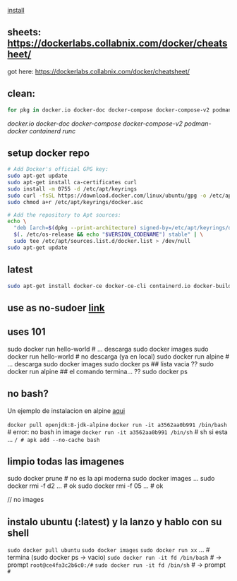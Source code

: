 [install](https://docs.docker.com/engine/install/ubuntu/) 

## sheets: https://dockerlabs.collabnix.com/docker/cheatsheet/

got here: https://dockerlabs.collabnix.com/docker/cheatsheet/

## clean:

```bash
for pkg in docker.io docker-doc docker-compose docker-compose-v2 podman-docker containerd runc; do sudo apt-get remove $pkg; done
```

*docker.io*
*docker-doc* 
*docker-compose* 
*docker-compose-v2* 
*podman-docker* 
*containerd runc*

## setup docker repo

```bash
# Add Docker's official GPG key:
sudo apt-get update
sudo apt-get install ca-certificates curl
sudo install -m 0755 -d /etc/apt/keyrings
sudo curl -fsSL https://download.docker.com/linux/ubuntu/gpg -o /etc/apt/keyrings/docker.asc
sudo chmod a+r /etc/apt/keyrings/docker.asc

# Add the repository to Apt sources:
echo \
  "deb [arch=$(dpkg --print-architecture) signed-by=/etc/apt/keyrings/docker.asc] https://download.docker.com/linux/ubuntu \
  $(. /etc/os-release && echo "$VERSION_CODENAME") stable" | \
  sudo tee /etc/apt/sources.list.d/docker.list > /dev/null
sudo apt-get update
```

## latest

```bash
sudo apt-get install docker-ce docker-ce-cli containerd.io docker-buildx-plugin docker-compose-plugin
```

## use as no-sudoer [link](https://cloudyuga.guru/blogs/manage-docker-as-non-root-user/)

## uses 101

sudo docker run hello-world # ... descarga
sudo docker images
sudo docker run hello-world # no descarga (ya en local)
sudo docker run alpine # ... descarga
sudo docker images 
sudo docker ps  ## lista vacia ??
sudo docker run alpine  ## el comando termina... ??
sudo docker ps

## no bash?

Un ejemplo de instalacion en alpine [aqui](https://www.baeldung.com/linux/bash-alpine-docker-images)

`docker pull openjdk:8-jdk-alpine`
`docker run -it a3562aa0b991 /bin/bash`  # error: no bash in image
`docker run -it a3562aa0b991 /bin/sh`    # sh si esta ...
`/ # apk add --no-cache bash`

## limpio todas las imagenes

sudo docker prune # no es la api moderna
sudo docker images
...
sudo docker rmi -f d2 ...  # ok
sudo docker rmi -f 05 ...  # ok

// no images

## instalo ubuntu (:latest) y la lanzo y hablo con su shell

`sudo docker pull ubuntu`
`sudo docker images`
`sudo docker run xx` ...  # termina (sudo docker ps -> vacio)
`sudo docker run -it fd /bin/bash` # -> prompt `root@ce4fa3c2b6c0:/#`
`sudo docker run -it fd /bin/sh` # -> prompt `#`
